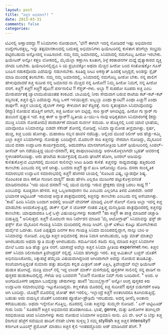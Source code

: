 ```yaml
---
layout: post
title: "ಕಿಚ್ಚನ ಅಭಿಮಾನ!! "
date: 2013-03-31
comments: false
categories: 
---
```



 ಟಿವಿನಲ್ಲಿ ಅಣ್ಣಾವರದ್ದು !! ಸಿನಿಮಾಗಳು ನೋಡುವಾಗ,  'ಛೇ!! ಈಗಲೇ ಇದನ್ನ ನೋಡಿದರೆ ಇಷ್ಟು ಅಭಿಮಾನದ ಉದ್ವೇಗಬರತ್ತಲ್ಲ, ಇನ್ನು ತತ್ಸಮಾನಕಾಲದಲ್ಲಿ ಬದುಕಿದ್ದ ಅಭಿಮಾನಿಗಳು ಥಿಯೇಟರಿನಲ್ಲಿ ಕುಳಿತಾಗ ಹೆಂಗೆಲ್ಲಾ ಸಂಭ್ರಮ ಪಟ್ಟಿರಬಹುದು ಅನ್ನೋದನ್ನ ಊಹಿಸಲಾರೆ.     ನಮ್ಮ ನಮ್ಮ ಜಮಾನದಲ್ಲಿ, ಸಿನಿಮಾದಲ್ಲಿ ನಮಗೊಬ್ಬ ಹೀರೋ ಇರಬೇಕು.   ಥಿಯೇಟರ್ ಅನ್ನೋ ಕತ್ತಲ ಲೋಕದಲ್ಲಿ,  ಮೈಯೆಲ್ಲಾ ಕಣ್ಣಾಗಿಸಿ ಕೂತಾಗ,  ಶಿಳ್ಳೆ ಕರತಾಡನಗಳ ಮಧ್ಯೆ ಧೈತ್ಯಾಕಾರದ ವ್ಯಕ್ತಿ ಜಿಗಿದು ಬರಬೇಕು.   ಥಿಯೇಟರಿನಲ್ಲಿದ್ದಎ ಸಿ ಯ ಪ್ರಭಾವಕ್ಕೋ ಅಥವಾ ಮೆಚ್ಚಿನ ಹೀರೋ ಬಂದ ಸಂತೋಷಕ್ಕೋ ಗೂಸ್ ಬಂಪಿನ ನಡುಕವೊಂದು ಎದೆಯನ್ನು ನಡುಗಿಸಬೇಕು.   ಕೂತಿದ್ದ ಸೀಟು ಅಕಸ್ಮಾತ್ ಹಿಂದಕ್ಕೆ ಜಗ್ಗಿದ್ದರೆ, ಅಂಡನ್ನು ಸ್ಲೈಡ್ ಮಾಡಿ ಮುಂದಕ್ಕೆ ತರಿಸಬೇಕು.   ನಮ್ಮ ನಮ್ಮ ಜಮಾನದಲ್ಲಿ, ಸಿನಿಮಾದಲ್ಲಿ ನಮಗೊಬ್ಬ ಹೀರೋ ಬೇಕು.    ನನ್ನ ಪಾಲಿಗೆ ಹೇಳುವುದಾದರೆ ಕಿಚ್ಚ ಸುದೀಪ ನನ್ನ ಜಮಾನದ ನಾ ಮೆಚ್ಚಿದ ನನ್ನ ಹೀರೋ!! ನಿಮ್ಮ ಹೀರೋ ನಿಮಗೆ, ನನ್ನ ಹೀರೋ ನನಗೆ.    ಕಿಚ್ಚ!! ಕಿಚ್ಚ!! ಕಿಚ್ಚ!!  ಹೈಟು!! ಪರ್ಸನಾಲಿಟಿ !! ಗೆಶ್ಚರ್-ಗಳು.  ಅಬ್ಬಾ !! ಸುಪರೋ ಸೂಪರು ಕಿಚ್ಚ ಎಂಬ ಮೇರುಪರ್ವತಕ್ಕೆ ಜ್ವಾಲಾಮುಖಿಯಂತಹ ಕಂಠವಿದೆ.   ಬಾವಿಯಲ್ಲಿ ನೀರು ಸೇದುವಾಗ ಬರುವ  ರಾಟೆಯ ಕಟ್-ಕಟ್-ಕಟ್ ಸದ್ದಿನಂತೆ, ಕಿಚ್ಚನ ಧ್ವನಿ  ಎದೆಯನ್ನು ಗುದ್ದಿ ಒಳಗೆ ಇಳಿಯುತ್ತದೆ.   ಅಬ್ಬಬ್ಬಾ ಎಂಥಾ ಕ್ಲಾರಿಟಿ!! ಎಂಥಾ ಪಿಚ್ಚು!! ಎಂಥಾ ಶಾರ್ಪು!!.   ಕಿಚ್ಚನ ಬಾಯಲ್ಲಿ ಡೈಲಾಗ್     ಗಳನ್ನು ಕೇಳುವಾಗ ತಲೆ ಕೆಡ್ತಿರತ್ತೆ.    ನಾನು ಸ್ವತಂತ್ರವಾಗಿ ಸಿನಿಮಾವೊಂದನ್ನು (ಕದ್ದು) ನೋಡುವ ಹೊತ್ತಿಗೆ ಆಗಲೇ, ಕಿಚ್ಚ ಹೀರೋ ಆಗಿ ಬಿಟ್ಟಿದ್ದ.  ಸಾರಿ ಸ್ಟಾರ್ ಆಗಿಬಿಟ್ಟಿದ್ದ.   ಹೀರೋ ಗು ಸ್ಟಾರ್ ಗು ತುಂಬಾನೆ ವ್ಯತ್ಯಾಸ ಇದೆ.  ಕಿಚ್ಚ ಈಸ್ ಅ ಸ್ಟಾರ್!!   ದ್ವಿತೀಯ ಪಿ-ಯು-ಸಿ ನಾವು ಅಧಿಕೃತವಾಗಿ ಸಿನಿಮಾರಂಗಕ್ಕೆ (ಕದ್ದು ಮುಚ್ಚಿ ಸಿನಿಮಾ ನೋಡೋದು) ಪಾದಾರ್ಪಣೆ ಮಾಡಿದ ಸುವರ್ಣ ಸಮಯ.   ಆ ಹೊತ್ತಿನಲ್ಲಿ ಬಂದ ಯಾವ ಭಾಷೆಯ, ಯಾವೊಂದೂ ಸಿನಿಮಾವನ್ನೂ ಬಿಡದೇ ಸೆಕೆಂಡ್ ಶೋನಲ್ಲಿ ನೋಡಿದ್ದೆ.  ಸಿನಿಮಾ ವ್ಯಾಮೋಹ ತೀವ್ರವಾಗಿತ್ತು.    ಸ್ಪರ್ಷ, ಹುಚ್ಚ, ಕಿಚ್ಚ ಬಂದು ಹೋಗಿತ್ತು.  ಮಹಾರಾಜ ನಲ್ಲನ ಹಾವಳಿ ನಡೆದಿತ್ತು.   ಅಲ್ಲಿಂದ ಮುಂದೆ ರಿಲೀಸ್ ಆದ ಹೆಚ್ಚು-ಕಮ್ಮಿ ಎಲ್ಲಾ ಕಿಚ್ಚನ ಸಿನಿಮಾಗಳನ್ನು ನೋಡುತ್ತಾ ಬಂದಿದ್ದೇನೆ.     ಮೊದಲನೇ ಸಾರಿ ಕಿಚ್ಚನನ್ನು ನೇರವಾಗಿ ನೋಡಿದ್ದು, ಮೈಸೂರಿನ ಯುವ ದಸರಾ ಉದ್ಘಾಟನಾ ಕಾರ್ಯಕ್ರಮದಲ್ಲಿ.   ಅದುವರೆಗೂ ಮಾನಸಗಂಗೋತ್ರಿಯ ಓಪನ್ ಥಿಯೇಟರಿನಲ್ಲಿ ಸಿಂಪಲ್-ಡೀಸೆಂಟ್ ಆಗಿ ನಡೆಯುತ್ತಿದ್ದ ಯುವ-ದಸರಾ!!, ತನ್ನ ಪಾಪುಲಾರಿಟಿಯನ್ನು ಅರಗಿಸಿಕೊಳ್ಳಲಾಗದೇ ಬೃಹತ್ ಆವರಣಕ್ಕೆ ಸ್ಥಳಾಂತರಗೊಂಡಿತ್ತು.   ಆರು ಘಂಟೆಯ ಕಾರ್ಯಕ್ರಮಕ್ಕೆ ಮೂರು ಘಂಟೆಗೆ ಹೋಗಿ, ಜನರಲ್ ಆಡಿಯನ್ಸು ಕುಳಿತುಕೊಳ್ಳುವ ವಿಭಾಗದಲ್ಲಿ ಮುಂದಿನ ಸಾಲಿನಲ್ಲೇ ಸೀಟು ಹಿಡಿದು ಕುಳಿತೆ.   ಕಿಚ್ಚನನ್ನು ಸಾಧ್ಯವಾದಷ್ಟು ಹತ್ತಿರದಿಂದ ಕಾಣಬೇಕು ಎಂಬುದು ನನ್ನ ಆಸೆ ಆಗಿತ್ತು.    ಬಂದನಾ ಕಿಚ್ಚ!! ಶ್ಯಾನೆ ಖುಸಿ ಆಗೋಯ್ತು ನೋಡಿ.   ದಸರಾ  ಸಾಂಸ್ಕೃತಿಕ ಸಮಾರಂಭದ   ಉದ್ಘಾಟನ ಸಮಾರಂಭದಲ್ಲಿ ಕಿಚ್ಚ!! ಹೆಂಗಸರ ಬಾಯಲ್ಲಿ 'ಸೊಂಟದ  ವಿಷ್ಯ, ಬ್ಯಾಡವೋ ಶಿಷ್ಯ.  ಸೊಂಟಕಿಂತ ವಾಸಿ ಕಣೋ ಗುಂಡಿನ ದಾಸ್ಯ!!' ಹಾಡು ಹೇಳಿಸಿ  ಎಲ್ಲರೂ ಮುಜುಗರ ಪಟ್ಟುಕೊಳ್ಳುವನಂತೆ ಮಾಡಿದನಾದರೂ 'ಇದು ಯುವ ದಸರಾ!! ಇಲ್ಲಿ ಯುವ  ಮನಸ್ಸು ಇರುವ ಪ್ರೇಕ್ಷಕರು ಮಾತ್ರ ಬರಲು ಸಾಧ್ಯ !! ' ಎಂಬುದನ್ನು ಸೂಚ್ಯವಾಗಿ ಹೇಳಿದ.   ಕಿಚ್ಚ ಒಬ್ಬಅಸಾಧಾರಣ ನಟ ಎಂಬುದು ಎಲ್ಲರಿಗೂ ತಿಳಿದ ವಿಚಾರವೇ.   ಆದರೆ ಭಯಾನಕ ಆಟ್ಟಿಟೂಡ್ ಇರುವಂಥ ಅದ್ಭುತ ಪಾತ್ರವೊಂದರಲ್ಲಿ ಕಿಚ್ಚನನ್ನು ಕಾಣಬೇಕು ಎಂಬುದು ನನ್ನ ಆಸೆಯಾಗಿತ್ತು.   'ಕಾಖಿ' ಹಿಂದಿ ಸಿನಿಮಾ ಬಂದಾಗ ಅದರಲ್ಲಿ ಅಜಯ್ ದೇವಗಣ್ ಮಾಡಿದ್ದ ವಿಲನ್ ರೋಲ್ ನೋಡಿ ಅಬ್ಬಾ ಇದನ್ನ ಕಿಚ್ಚ ಮಾಡಬೇಕು ಅಂದುಕೊಳ್ಳುತ್ತಿದ್ದೆ.   ಡಾರ್ಕ್ ನೈಟ್ ನ ಜೋಕರ್ ನಂತಹ ವಿಕ್ಷಿಪ್ತ ಮನಸ್ತಿಥಿಯ ಪಾತ್ರವೊಂದರಲ್ಲಿ ಕಿಚ್ಚನನ್ನು ಕಾಣಬೇಕು.    ಯಾವುದಾದರೂ ಒಳ್ಳೆ ಒಳ್ಳೇ ವಿಷುಯಲ್ಸುಗಳನ್ನು ಕಂಡಾಗ!! "ಹಾ ಕಿಚ್ಚ!! ಈ ಪಾತ್ರ ಮಾಡಿದರೆ ಚಚ್ಚಾಡಿ ಬಿಡುತ್ತಿದ್ದ " ಅನಿಸುತ್ತದೆ.      ಕಿಚ್ಚ!! ಮೊದಲನೇ ಸಾರಿ ನಿರ್ದೇಶನ ಮಾಡಿದ 'ಮೈ ಆಟೋಗ್ರಾಫ್' ಸಿನಿಮಾವನ್ನು  ಫಸ್ಟ್ ಡೇ ಫರ್ಸ್ಟ್ ಶೋ ಮೈಸೂರಿನ ಗಾಯತ್ರಿ ಸಿನಿಮಾ ಮಂದಿರದಲ್ಲಿ ಗಾಂಧಿ ಸೀಟಿಗೆ.  ಬ್ಲಾಕ್ ಟಿಕೇಟು ಕೊಟ್ಟು   ಹೋಗಬೇಕಾದ ದುರ್ದೈವ ಒದಗಿತು.   ನೂರ ಎಪ್ಪತ್ತೈದು ದಿನಗಳ ಕಾಲ ಗಾಯತ್ರಿ ಸಿನಿಮಾ ಮಂದಿರದಲ್ಲಿದ್ದಾಗ,  ನಾಲ್ಕು ಬಾರಿ ಆ ಸಿನಿಮಾವನ್ನು ನೋಡಿದೆ.  ಎಲ್ಲವೂ ಕಿಚ್ಚನ ಅಭಿಮಾನಕ್ಕೆ.    ಶಾಂತಿ ನಿವಾಸ ಆಗಿರಬಹುದು,  ಜಸ್ಟು ಮಾತ್ ಮಾತಲ್ಲೇ ಆಗಿರಬಹುದು ಅಥವಾ  ಸ್ವಾತಿ ಮುತ್ತೇ ಆಗಿರಬಹುದು.  ಕಮರ್ಷಿಯಲಿ ಕಡಿಮೆ ಸುದ್ದಿ ಮಾಡಿದ ಕಿಚ್ಚನ ಸಿನಿಮಾಗಳ ಮೇಲೆ ಒಂದು ಹಿಡಿ ಹೆಚ್ಚು ಪ್ರೀತಿ ನನಗೆ.   ಯಾಕಂದ್ರೆ ಅವೆಲ್ಲಾ ಕಿಚ್ಚನ ಸಿನಿಮಾ ಪ್ರೀತಿಯ experimet ಗಳು.    ಕಿಚ್ಚನ ರಣ್ ಸಿನಿಮಾ ರಿಲೀಸಾದಾಗ ತ್ರಿವೇಂಡ್ರಮ್ ನಲ್ಲಿದ್ದೆ.   ಸಿನಿಮಾ ಹೆಂಗಾದ್ರು ಇರಲಿ.  ಕಿಚ್ಚ ಅಮಿತಾಬ್ ಬಚ್ಚನ್ ಜೊತೆಗೆ ಅಭಿನಯಿಸಿರೋದು, ಸಿಕ್ಕಾಪಟ್ಟೆ ಹೆಮ್ಮೆಯ ವಿಷಯವಾಗಿದ್ದರಿಂದ ಆಗಿಂದಾಗಲೇ ಅದನ್ನು ನೋಡುವ ತುಡಿತವಿತ್ತು.   ಸಂಜೆಯಾಗುತ್ತಿದ್ದಂತೆ ಸುಮಾರು ಹತ್ತು ಹದಿನೈದು ಕನ್ನಡ ಮಿತ್ರರಿಗೆ ಜಾಕ್ ಎತ್ತಿಸಿ, ತ್ರಿವೇಂಡ್ರಮ್ ನಲ್ಲೇ ಥಿಯೇಟರ್ ಹುಡುಕಿ ಹೋಗಿದ್ದೆ.    ಮಂತ್ರಿ ಮಾಲ್ ನಲ್ಲಿ ಇದ್ದ ಲಾಂಡ್ ಮಾರ್ಕ್ ಮಳಿಗೆಯಲ್ಲಿ ಪುಸ್ತಕಗಳ ಸಾಲಿನಲ್ಲಿ ನನ್ನ ಪಾಡಿಗೆ ನಾ ಪುಸ್ತಕದ ಹುಡುಕಾಟದಲ್ಲಿದ್ದೆ.  ಗೆಳೆಯ ಅಭಿ ಬಂದವನೇ   "ಲೋ!! ನೋಡೋ ನಿಮ್ ಗುರು ಬಂದಿದಾನೆ. " ಅಂದ.  ಆ ಅಂಗಡಿಯೊಳಗೇ ಚಿಕ್ಕದಾಗಿ ಒಂದೈವತ್ತು  ಚೇರುಗಳನ್ನು ಹಾಕಿ!!  'ಮುಂಬೈಸ್ತಾನ್' ಅನ್ನೋ ಆಂಗ್ಲ ಪುಸ್ತಕದ ಕಿರು ಉದ್ಘಾಟನಾ ಸಮಾರಂಭವನ್ನು ಇಟ್ಟುಕೊಂಡಿದ್ದರು.  ಕಣ್ಣಳತೆಯ ದೂರದಲ್ಲಿ ಕಿಚ್ಚ ಸುದೀಪ!!  ಪುಸ್ತಕ ಬಿಡುಗಡೆಗೆ ಅತಿಥಿ ಆಗಿ ಬಂದಿದ್ದು.      ಯೊಪ್ಪ!! ಮೊದಲಿದ್ದ ಜೋಷ್ ಈಗ ಇರಲಿಲ್ಲ.  ಇಲ್ಲಾಂದ್ರೆ ಕಿಚ್ಚ!! ಅಂತಲಾದರೂ ಕೂಗಿಬಿಡುತ್ತಿದ್ದೆ.  ಬಹುಷಃ ಅದು ವಯಸ್ಸಿನ ಜೊತೆಗೆ ಬಂದಂತಹ ಪ್ಸೂಡೋ-ಪ್ರೌಢಿಮೆ ಇರಬಹುದು.  ಅದನ್ನ ಡೀಸೆನ್ಸಿ ಅಂತಾನು ಕರೆಯಬಹುದು.    ಅಥವಾ ಇನ್ನೇನೋ ಗೊತ್ತಿಲ್ಲ.   ದೂರದಲ್ಲಿ ನಿಂತು ಕಿಚ್ಚನನ್ನು ಸುಮ್ಮನೇ ನೋಡಿದೆ.  ' ಏನ್  ಆಟ್ಟಿಟೂಡ್ ಗುರು ನಿಂದು ' ಸೂಪರು!!   ಕಿಚ್ಚನ ಅಭಿಮಾನದ ಹೊರತಾಗಿಯೂ.  ಭಾಷೆ, genre, ಮತ್ತು ಹೀರೋಗಳ ಹಂಗಿಲ್ಲದೇ ಸದಭಿರುಚಿಯ ಚಂದ ಸಿನಿಮಾಗಳನ್ನು ಕಾದು ನೋಡುವ ಸಿನಿಮಾಗಳ ಅಭಿಮಾನಿ ನಾನು.   ಎನಿ ವೇ.  ಆಲ್ ದಿ ಬೆಸ್ಟು ಕಿಚ್ಚ (ಸಾಗುವ ಹೆಜ್ಜೆಗೆ ಸವೆಯುವ ಹಾದಿಗೆ ನೆನಪೇ ಬೆಳಕು ಸುಳ್ಳಲ್ಲ )      ನಮ್ಮ styllish ಕಿಚ್ಚ             ಕಿಚ್ಚನ intensity!!                    ಕರ್ನಾಟಕ ಟೂರಿಸ್ಮ್ ಪ್ರಮೋಟ್ ಮಾಡಲು ಕಿಚ್ಚನ ಕೈಲಿ ಇಂತಹದ್ದೊಂದು ಆಡ್ ಮಾಡಿಸಿದರೆ ಹೆಂಗೆ. ?             
